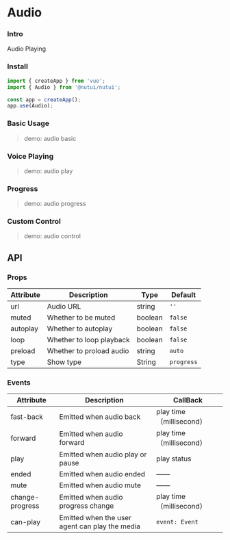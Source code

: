 # Audio

### Intro

Audio Playing

### Install

```js
import { createApp } from 'vue';
import { Audio } from '@nutui/nutui';

const app = createApp();
app.use(Audio);
```

### Basic Usage

> demo: audio basic

### Voice Playing

> demo: audio play

### Progress

> demo: audio progress

### Custom Control

> demo: audio control

## API

### Props

| Attribute | Description | Type | Default |
| --- | --- | --- | --- |
| url | Audio URL | string | `''` |
| muted | Whether to be muted | boolean | `false` |
| autoplay | Whether to autoplay | boolean | `false` |
| loop | Whether to loop playback | boolean | `false` |
| preload | Whether to proload audio | string | `auto` |
| type | Show type | String | `progress` |

### Events

| Attribute | Description | CallBack |
| --- | --- | --- |
| fast-back | Emitted when audio back | play time（millisecond） |
| forward | Emitted when audio forward | play time（millisecond） |
| play | Emitted when audio play or pause | play status |
| ended | Emitted when audio ended | —— |
| mute | Emitted when audio mute | —— |
| change-progress | Emitted when audio progress change | play time（millisecond） |
| can-play | Emitted when the user agent can play the media | `event: Event` |
